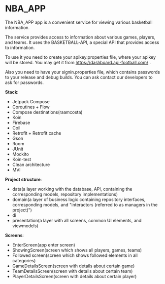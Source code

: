# NBA_APP

The NBA_APP app is a convenient service for viewing various basketball information.

The service provides access to information about various games, players, and teams. 
It uses the BASKETBALL-API, a special API that provides access to information.

To use it you need to create your apikey.properties file, where your apikey will be stored.
You may get it from https://dashboard.api-football.com/ .

Also you need to have your signin.properties file,  which contains passwords to your release and debug builds.
You can ask contact our developers to ask for passwords.

**Stack**:
- Jetpack Compose
- Coroutines + Flow
- Compose destinations(raamcosta)
- Koin
- Firebase
- Coil
- Retrofit + Retrofit cache
- Gson
- Room
- JUnit
- Mockito
- Koin-test
- Clean architecture
- MVI

**Project structure**:
- data(a layer working with the database, API, containing the corresponding models, repository implementations)
- domain(a layer of business logic containing repository interfaces, corresponding models, and "interactors (referred to as managers in the project)")
- di
- presentation(a layer with all screens, common UI elements, and viewmodels)

**Screens**:
- EnterScreen(app enter screen)
- ShowingScreen(screen which shows all players, games, teams)
- Followed screen(screen which shows followed elements in all categories)
- GameDetailsScreen(screen with details about certain game)
- TeamDetailsScreen(screen with details about certain team)
- PlayerDetailsScreen(screen with details about certain player)